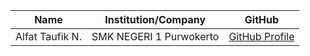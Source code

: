 | Name             | Institution/Company                    | GitHub                                  |
| ---------------- | -------------------------------------  | --------------------------------------  |
| Alfat Taufik N.  | SMK NEGERI 1 Purwokerto                |[GitHub Profile](https://github.com/AlfatTaufik)|